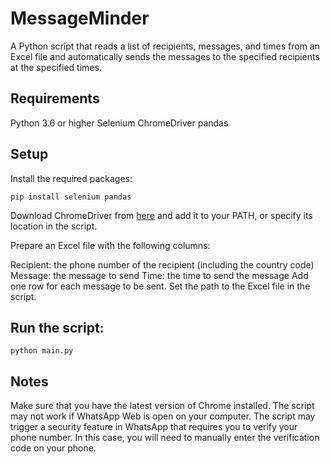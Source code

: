 # MessageMinder
A Python script that reads a list of recipients, messages, and times from an Excel file and automatically sends the messages to the specified recipients at the specified times.

## Requirements
Python 3.6 or higher
Selenium
ChromeDriver
pandas

## Setup
Install the required packages:
```
pip install selenium pandas
```
Download ChromeDriver from [here](https://chromedriver.chromium.org/) and add it to your PATH, or specify its location in the script.

Prepare an Excel file with the following columns:

Recipient: the phone number of the recipient (including the country code)
Message: the message to send
Time: the time to send the message
Add one row for each message to be sent.
Set the path to the Excel file in the script.

## Run the script:
```
python main.py
```

## Notes
Make sure that you have the latest version of Chrome installed.
The script may not work if WhatsApp Web is open on your computer.
The script may trigger a security feature in WhatsApp that requires you to verify your phone number. In this case, you will need to manually enter the verification code on your phone.
